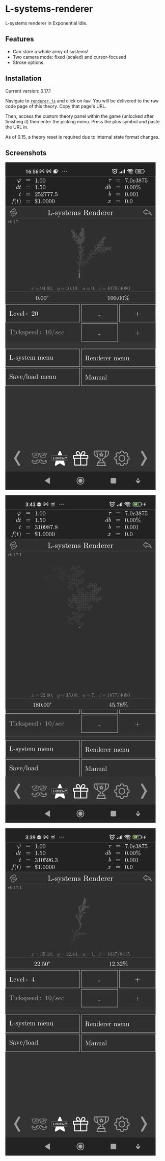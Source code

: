# L-systems-renderer

L-systems renderer in Exponential Idle.

## Features

- Can store a whole army of systems!
- Two camera mode: fixed (scaled) and cursor-focused
- Stroke options

## Installation

Current version: 0.17.1

Navigate to [`renderer.js`](./renderer.js) and click on `Raw`. You will be
delivered to the raw code page of this theory. Copy that page's URL.

Then, access the custom theory panel within the game (unlocked after finishing
it) then enter the picking menu. Press the plus symbol and paste the URL in.

As of 0.15, a theory reset is required due to internal state format changes.

## Screenshots

![ss1](screenshots/20.jpg "Screenshot 1")

![ss2](screenshots/22.jpg "Screenshot 2")

![ss3](screenshots/21.jpg "Screenshot 3")
